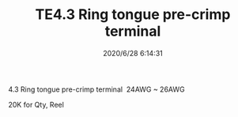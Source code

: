 ﻿---
layout: post 
title: TE4.3 Ring tongue pre-crimp terminal 
tags: FA
categories: wire-harness
overview: 4.3 Ring tongue pre-crimp terminal 
series: 
part_number: RT4701701-3
thumb_img: static/202006/354-thumb-20200628141726.jpg
image: static/202006/354-20200628141726.jpg
date: 2020/6/28 6:14:31
---


<p>
	4.3 Ring tongue pre-crimp terminal  24AWG ~ 26AWG
</p>
<p>
	20K for Qty, Reel
</p>
